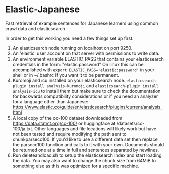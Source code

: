 # Elastic-Japanese
Fast retrieval of example sentences for Japanese learners using common crawl data and elasticsearch

In order to get this working you need a few things set up first.
1. An elasticsearch node running on localhost on port 9250.
2. An 'elastic' user account on that server with permissions to write data.
3. An environment variable ELASTIC_PASS that contains your elasticsearch credentials in the form: "elastic:password" On linux this can be accomplished with `export ELASTIC_PASS='elastic:password'` in your shell or in ~/.bashrc if you want it to be permanent.
4. Kuromoji and icu installed on your elasticsearch node. `elasticsearch-plugin install analysis-kuromoji` and `elasticsearch-plugin install analysis-icu` to install them but make sure to check the documentation for backwards compatibility considerations or if you need an analyzer for a language other than Japanese: https://www.elastic.co/guide/en/elasticsearch/plugins/current/analysis.html
5. A local copy of the cc-100 dataset downloaded from https://data.statmt.org/cc-100/ or huggingface at /datasets/cc-100/ja.txt. Other languages and file locations will likely work but have not been tested and require modifying the path sent to chunkparsecc100. If you'd like to use a different data set then replace the parsecc100 function and calls to it with your own. Documents should be returned one at a time in full and sentences separated by newlines.
6. Run deleteandload.sh to setup the elasticsearch index and start loading the data. You may also want to change the chunk size from 64MiB to something else as this was optimized for a specific machine.
